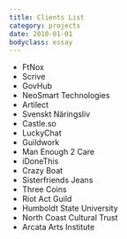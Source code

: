 ```yaml
---
title: Clients List
category: projects
date: 2010-01-01
bodyclass: essay
---
```


* FtNox
* Scrive
* GovHub
* NeoSmart Technologies
* Artilect
* Svenskt Näringsliv
* Castle.so
* LuckyChat
* Guildwork
* Man Enough 2 Care
* iDoneThis
* Crazy Boat
* Sisterfriends Jeans
* Three Coins
* Riot Act Guild
* Humboldt State University
* North Coast Cultural Trust
* Arcata Arts Institute
